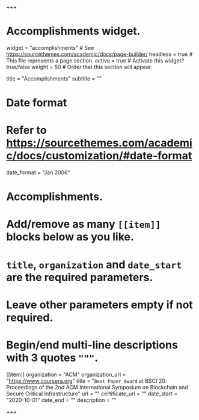 +++
# Accomplishments widget.
widget = "accomplishments"  # See https://sourcethemes.com/academic/docs/page-builder/
headless = true  # This file represents a page section.
active = true  # Activate this widget? true/false
weight = 50  # Order that this section will appear.

title = "Accomplish&shy;ments"
subtitle = ""

# Date format
#   Refer to https://sourcethemes.com/academic/docs/customization/#date-format
date_format = "Jan 2006"

# Accomplishments.
#   Add/remove as many `[[item]]` blocks below as you like.
#   `title`, `organization` and `date_start` are the required parameters.
#   Leave other parameters empty if not required.
#   Begin/end multi-line descriptions with 3 quotes `"""`.

[[item]]
  organization = "ACM"
  organization_url = "https://www.coursera.org"
  title = "``Best Paper Award`` at  BSCI'20: Proceedings of the 2nd ACM International Symposium on Blockchain and Secure Critical Infrastructure"
  url = ""
  certificate_url = ""
  date_start = "2020-10-01"
  date_end = ""
  description = ""

+++
